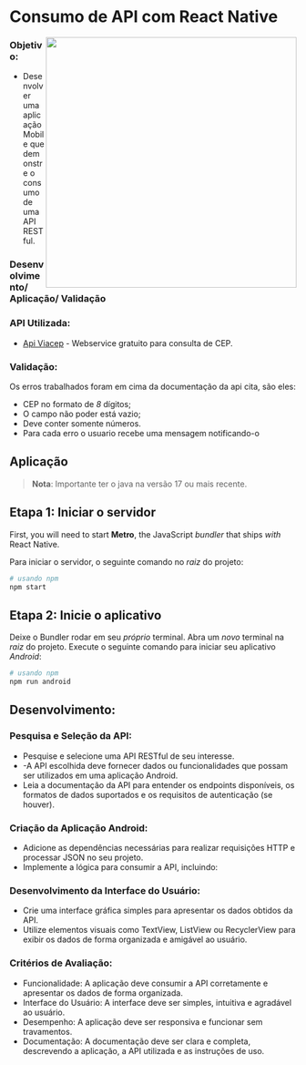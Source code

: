 <h1>Consumo de API com React Native</h1>
<img src="https://raw.githubusercontent.com/gist/Giuliana09/482bbbe5f74eefef2e4d8f393944fa6e/raw/1010c5306d3428e6d1370a2f9fdb3170ae2ea239/layoutAppMobile.svg" align="right" height="440em"/>

### Objetivo:

- Desenvolver uma aplicação Mobile que demonstre o consumo de uma API RESTful.

### Desenvolvimento/ Aplicação/ Validação

### API Utilizada:
- [Api Viacep](https://viacep.com.br/) - Webservice gratuito para consulta de CEP.

### Validação:

Os erros trabalhados foram em cima da documentação da api cita, são eles:

- CEP no formato de _8_ dígitos;
- O campo não poder está vazio;
- Deve conter somente números.
- Para cada erro o usuario recebe uma mensagem notificando-o 

## Aplicação

>**Nota**: Importante ter o java na versão 17 ou mais recente.

## Etapa 1: Iniciar o servidor

First, you will need to start **Metro**, the JavaScript _bundler_ that ships _with_ React Native.

Para iniciar o servidor,  o seguinte comando no _raiz_ do projeto:

```bash
# usando npm
npm start
```

## Etapa 2: Inicie o aplicativo

Deixe o Bundler rodar em seu _próprio_ terminal. Abra um _novo_ terminal na _raiz_ do projeto. Execute o seguinte comando para iniciar seu aplicativo _Android_:

```bash
# usando npm
npm run android
```

## Desenvolvimento:

### Pesquisa e Seleção da API:

- Pesquise e selecione uma API RESTful de seu interesse.
- -A API escolhida deve fornecer dados ou funcionalidades que possam ser utilizados em uma aplicação Android.
- Leia a documentação da API para entender os endpoints disponíveis, os formatos de dados suportados e os requisitos de autenticação (se houver).

### Criação da Aplicação Android:

- Adicione as dependências necessárias para realizar requisições HTTP e processar JSON no seu projeto.
- Implemente a lógica para consumir a API, incluindo:

 ### Desenvolvimento da Interface do Usuário:

- Crie uma interface gráfica simples para apresentar os dados obtidos da API.
- Utilize elementos visuais como TextView, ListView ou RecyclerView para exibir os dados de forma organizada e amigável ao usuário.

### Critérios de Avaliação:

- Funcionalidade: A aplicação deve consumir a API corretamente e apresentar os dados de forma organizada.
- Interface do Usuário: A interface deve ser simples, intuitiva e agradável ao usuário.
- Desempenho: A aplicação deve ser responsiva e funcionar sem travamentos.
- Documentação: A documentação deve ser clara e completa, descrevendo a aplicação, a API utilizada e as instruções de uso.
